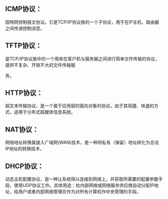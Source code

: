 ## ICMP协议：

 因特网控制报文协议。它是TCP/IP协议族的一个子协议，用于在IP主机、路由器之间传递控制消息。



## TFTP协议：

 是TCP/IP协议族中的一个用来在客户机与服务器之间进行简单文件传输的协议，提供不复杂、开销不大的文件传输服

务。

## HTTP协议：

 超文本传输协议，是一个属于应用层的面向对象的协议，由于其简捷、快速的方式，适用于分布式超媒体信息系统。



## NAT协议：

网络地址转换属接入广域网(WAN)技术，是一种将私有（保留）地址转化为合法IP地址的转换技术，



## DHCP协议：

动态主机配置协议，是一种让系统得以连接到网络上，并获取所需要的配置参数手段，使用UDP协议工作。具体用途：给内部网络或网络服务供应商自动分配IP地址，给用户或者内部网络管理员作为对所有计算机作中央管理的手段。